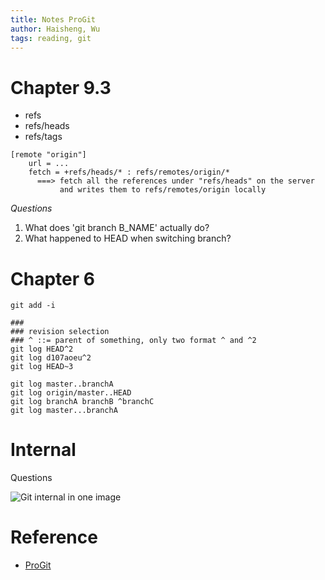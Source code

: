 ```yaml
---
title: Notes ProGit
author: Haisheng, Wu
tags: reading, git
---
```


# Chapter 9.3
   - refs
   - refs/heads
   - refs/tags

~~~~~~{.sh}
[remote "origin"]
    url = ...
    fetch = +refs/heads/* : refs/remotes/origin/*
      ===> fetch all the references under "refs/heads" on the server
           and writes them to refs/remotes/origin locally
~~~~~~

_Questions_

   1. What does 'git branch B_NAME' actually do?
   2. What happened to HEAD when switching branch?

# Chapter 6

~~~~~~{.sh}
git add -i
~~~~~~

~~~~~~{.sh}
###
### revision selection
### ^ ::= parent of something, only two format ^ and ^2
git log HEAD^2
git log d107aoeu^2
git log HEAD~3
~~~~~~

~~~~~~{.sh}
git log master..branchA
git log origin/master..HEAD
git log branchA branchB ^branchC
git log master...branchA
~~~~~~

# Internal

Questions

![Git internal in one image](http://freizl.github.com/images/git_internal.png)

# Reference
  + [ProGit](http://progit.org/book/)
